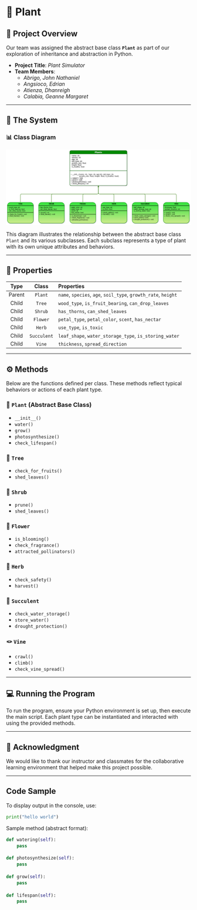 # 🌿 **Plant**

## 🔖 Project Overview

Our team was assigned the abstract base class **`Plant`** as part of our exploration of inheritance and abstraction in Python.

* **Project Title**: *Plant Simulator*
* **Team Members**:
    * *Abrigo, John Nathaniel*
    * *Angsioco, Edrian*
    * *Atienza, Dhanreigh*
    * *Calabia, Geanne Margaret*

---

## 🌱 **The System**

### 📊 Class Diagram

![Class Diagram for our project](diagram.png)

This diagram illustrates the relationship between the abstract base class `Plant` and its various subclasses. Each subclass represents a type of plant with its own unique attributes and behaviors.

---

## 🧬 **Properties**

| **Type** |  **Class**  | **Properties**                                                 |
| :------: | :---------: | :------------------------------------------------------------- |
|  Parent  |   `Plant`   | `name`, `species`, `age`, `soil_type`, `growth_rate`, `height` |
|   Child  |    `Tree`   | `wood_type`, `is_fruit_bearing`, `can_drop_leaves`             |
|   Child  |   `Shrub`   | `has_thorns`, `can_shed_leaves`                                |
|   Child  |   `Flower`  | `petal_type`, `petal_color`, `scent`, `has_nectar`             |
|   Child  |    `Herb`   | `use_type`, `is_toxic`                                         |
|   Child  | `Succulent` | `leaf_shape`, `water_storage_type`, `is_storing_water`         |
|   Child  |    `Vine`   | `thickness`, `spread_direction`                                |

---

## ⚙️ **Methods**

Below are the functions defined per class. These methods reflect typical behaviors or actions of each plant type.

### **🌿 `Plant` (Abstract Base Class)**

* `__init__()`
* `water()`
* `grow()`
* `photosynthesize()`
* `check_lifespan()`

### **🌳 `Tree`**

* `check_for_fruits()`
* `shed_leaves()`

### **🪻 `Shrub`**

* `prune()`
* `shed_leaves()`

### **🌷 `Flower`**

* `is_blooming()`
* `check_fragrance()`
* `attracted_pollinators()`

### **🌿 `Herb`**

* `check_safety()`
* `harvest()`

### **🌱 `Succulent`**

* `check_water_storage()`
* `store_water()`
* `drought_protection()`

### **🪢 `Vine`**

* `crawl()`
* `climb()`
* `check_vine_spread()`

---

## 💻 Running the Program

To run the program, ensure your Python environment is set up, then execute the main script. Each plant type can be instantiated and interacted with using the provided methods.

---

## 🙌 Acknowledgment

We would like to thank our instructor and classmates for the collaborative learning environment that helped make this project possible.

---

##  Code Sample

To display output in the console, use:

```python
print("hello world")
```

Sample method (abstract format):

```python
def watering(self):
    pass

def photosynthesize(self):
    pass

def grow(self):
    pass

def lifespan(self):
    pass
```

